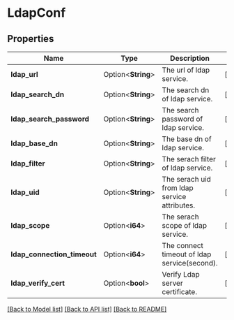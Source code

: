 # LdapConf

## Properties

Name | Type | Description | Notes
------------ | ------------- | ------------- | -------------
**ldap_url** | Option<**String**> | The url of ldap service. | [optional]
**ldap_search_dn** | Option<**String**> | The search dn of ldap service. | [optional]
**ldap_search_password** | Option<**String**> | The search password of ldap service. | [optional]
**ldap_base_dn** | Option<**String**> | The base dn of ldap service. | [optional]
**ldap_filter** | Option<**String**> | The serach filter of ldap service. | [optional]
**ldap_uid** | Option<**String**> | The serach uid from ldap service attributes. | [optional]
**ldap_scope** | Option<**i64**> | The serach scope of ldap service. | [optional]
**ldap_connection_timeout** | Option<**i64**> | The connect timeout of ldap service(second). | [optional]
**ldap_verify_cert** | Option<**bool**> | Verify Ldap server certificate. | [optional]

[[Back to Model list]](../README.md#documentation-for-models) [[Back to API list]](../README.md#documentation-for-api-endpoints) [[Back to README]](../README.md)


